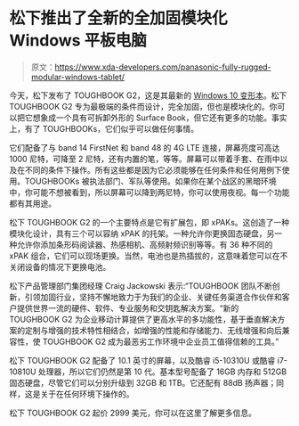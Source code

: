 # 松下推出了全新的全加固模块化 Windows 平板电脑

> 原文：<https://www.xda-developers.com/panasonic-fully-rugged-modular-windows-tablet/>

今天，松下发布了 TOUGHBOOK G2，这是其最新的 [Windows 10 变形本](https://www.xda-developers.com/best-convertible-laptops/)。松下 TOUGHBOOK G2 专为最极端的条件而设计，完全加固，但也是模块化的。你可以把它想象成一个具有可拆卸外形的 Surface Book，但它还有更多的功能。事实上，有了 TOUGHBOOKs，它们似乎可以做任何事情。

它们配备了与 band 14 FirstNet 和 band 48 的 4G LTE 连接，屏幕亮度可高达 1000 尼特，可降至 2 尼特，还有内置的笔，等等。屏幕可以带着手套、在雨中以及在不同的条件下操作。所有这些都是因为它必须能够在任何条件和任何用例下使用。TOUGHBOOKs 被执法部门、军队等使用。如果你在某个战区的黑暗环境中，你可能不想被看到，所以屏幕可以降到两尼特，你可以使用夜视。每一个功能都有其用途。

松下 TOUGHBOOK G2 的一个主要特点是它有扩展包，即 xPAKs。这创造了一种模块化设计，具有三个可以容纳 xPAK 的托架。一种允许你更换固态硬盘，另一种允许你添加条形码阅读器、热感相机、高频射频识别等等。有 36 种不同的 xPAK 组合，它们可以现场更换。当然，电池也是热插拔的，这意味着您可以在不关闭设备的情况下更换电池。

松下产品管理部门集团经理 Craig Jackowski 表示:“TOUGHBOOK 团队不断创新，引领加固行业，坚持不懈地致力于为我们的企业、关键任务渠道合作伙伴和客户提供世界一流的硬件、软件、专业服务和交钥匙解决方案。“新的 TOUGHBOOK G2 为企业移动计算提供了更高水平的多功能性，基于垂直解决方案的定制与增强的技术特性相结合，如增强的性能和存储能力、无线增强和向后兼容性，使 TOUGHBOOK G2 成为最恶劣工作环境中企业员工值得信赖的工具。”

松下 TOUGHBOOK G2 配备了 10.1 英寸的屏幕，以及酷睿 i5-10310U 或酷睿 i7-10810U 处理器，所以它们仍然是第 10 代。基本型号配备了 16GB 内存和 512GB 固态硬盘，尽管它们可以分别升级到 32GB 和 1TB。它还配有 88dB 扬声器；同样，这是关于在任何环境下操作的。

松下 TOUGHBOOK G2 起价 2999 美元，你可以在这里了解更多信息。